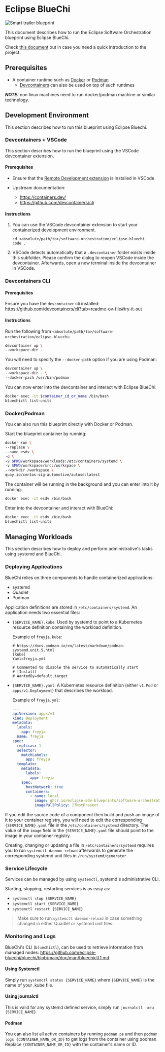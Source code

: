 # Eclipse BlueChi

![Smart trailer blueprint](../docs/diagrams/bluechi_impl.svg)

This document describes how to run the Eclipse Software Orchestration blueprint using Eclipse BlueChi.

Check [this document](./what-is-bluechi.md) out in case you need a quick introduction to the project.

## Prerequisites

* A container runtime such as [Docker](https://docs.docker.com/get-docker/) or [Podman](https://podman.io/docs/installation)
  * [Devcontainers](./https://containers.dev/) can also be used on top of such runtimes

**_NOTE:_** non linux machines need to run docker/podman machine or similar technology.

## Development Environment

This section describes how to run this blueprint using Eclipse Bluechi.

### Devcontainers + VSCode

This section describes how to run the blueprint using the VSCode devcontainer extension.

#### Prerequisites

* Ensure that the [Remote Development extension](https://marketplace.visualstudio.com/items?itemName=ms-vscode-remote.vscode-remote-extensionpack) is installed in VSCode

* Upstream documentation:
  * <https://containers.dev/>
  * https://github.com/devcontainers/cli

#### Instructions

1. You can use the VSCode devcontainer extension to start your containerized development environment.
    ```shell
    cd <absolute/path/to>/software-orchestration/eclipse-bluechi
    code .
    ```

1. VSCode detects automatically that a `.devcontainer` folder exists inside this subfolder. Please confirm the dialog to reopen VSCode inside the devcontainer. Afterwards, open a new terminal inside the devcontainer in VSCode.

### Devcontainers CLI

#### Prerequisites

Ensure you have the `devcontainer` cli installed: https://github.com/devcontainers/cli?tab=readme-ov-file#try-it-out

#### Instructions

Run the following from `<absolute/path/to>/software-orchestration/eclipse-bluechi`:

```sh
devcontainer up \
--workspace-dir .
```

You will need to specify the `--docker-path` option if you are using Podman:

```sh
devcontainer up \
--workspace-dir . \
--docker-pach /usr/bin/podman
```

You can now enter into the devcontainer and interact with Eclipse BlueChi:

```sh
docker exec -it $container_id_or_name /bin/bash
bluechictl list-units
```

### Docker/Podman

You can also run this blueprint directly with Docker or Podman.

Start the blueprint container by running:

```sh
docker run \
--replace \
--name esdv \
-d \
-v $PWD/workspace/workloads:/etc/containers/systemd \
-v $PWD/workspace/src:/workspace \
--workdir /workspace \
quay.io/centos-sig-automotive/autosd:latest
```

The container will be running in the background and you can enter into it by running:

```sh
docker exec -it esdv /bin/bash
```

Enter into the devcontainer and interact with BlueChi:

```sh
docker exec -it esdv /bin/bash
bluechictl list-units
```

## Managing Workloads

This section describes how to deploy and perform administrative's tasks using
systemd and BlueChi.

### Deploying Applications

BlueChi relies on three components to handle containerized applications:

* systemd
* Quadlet
* Podman

Application definitions are stored in `/etc/containers/systemd`. An application
needs two essential files:

* `{SERVICE_NAME}.kube`: Used by systemd to point to a Kubernetes resource definition
  containing the workload definition.

  Example of `freyja.kube`:
    ```kube
    # https://docs.podman.io/en/latest/markdown/podman-systemd.unit.5.html
    [Kube]
    Yaml=freyja.yml

    # Commented to disable the service to automatically start
    # [Install]
    # WantedBy=default.target
    ```
* `{SERVICE_NAME}.yaml`: A Kubernetes resource definition (either `v1.Pod` or
  `apps/v1.Deployment`) that describes the workload.

  Example of `freyja.yml`:
    ```yaml
    ---
    apiVersion: apps/v1
    kind: Deployment
    metadata:
      labels:
        app: freyja
      name: freyja
    spec:
      replicas: 1
      selector:
        matchLabels:
          app: freyja
      template:
        metadata:
          labels:
            app: freyja
        spec:
          hostNetwork: true
          containers:
            - name: local
              image: ghcr.io/eclipse-sdv-blueprints/software-orchestration/eclipse-freyja/local-with-ibeji:0.1.0
              imagePullPolicy: IfNotPresent
    ```

If you edit the source code of a component then build and push an image of it to your container registry, you will need to edit the corresponding `{SERVICE_NAME}.yaml` file in the `/etc/containers/systemd` directory. The value of the `image` field in the `{SERVICE_NAME}.yaml` file should point to the image in your container registry.

Creating, changing or updating a file in `/etc/containers/systemd` requires you to run `systemctl daemon-reload` afterwards to generate the corresponding systemd unit files in
`/run/systemd/generator`.

### Service Lifecycle

Services can be managed by using `systemctl`, systemd's administrative CLI.

Starting, stopping, restarting services is as easy as:

* `systemctl stop {SERVICE_NAME}`
* `systemctl start {SERVICE_NAME}`
* `systemctl restart {SERVICE_NAME}`

> Make sure to run `systemctl daemon-reload` in case something changed in either Quadlet or systemd unit files.

### Monitoring and Logs

BlueChi's CLI (`bluechictl`), can be used to retrieve information from
managed nodes:
<https://github.com/eclipse-bluechi/bluechi/blob/main/doc/man/bluechictl.1.md>.

#### Using Systemctl

Simply run `systemctl status {SERVICE_NAME}` where `{SERVICE_NAME}` is the name of your .kube file.

#### Using journalctl

This is valid for any systemd defined service, simply run `journalctl -xeu {SERVICE_NAME}`

#### Podman

You can also list all active containers by running `podman ps` and then `podman logs {CONTAINER_NAME_OR_ID}` to
get logs from the container using podman. Replace `{CONTAINER_NAME_OR_ID}` with the container's name or ID.
